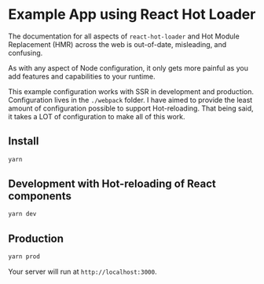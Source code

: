 # Example App using React Hot Loader

The documentation for all aspects of `react-hot-loader` and Hot Module Replacement (HMR) across the web is out-of-date, misleading, and confusing.

As with any aspect of Node configuration, it only gets more painful as you add features and capabilities to your runtime.

This example configuration works with SSR in development and production. Configuration lives in the `./webpack` folder. I have aimed to provide the least amount of configuration possible to support Hot-reloading. That being said, it takes a LOT of configuration to make all of this work.

## Install

```bash
yarn
```

## Development with Hot-reloading of React components

```bash
yarn dev
```

## Production
```bash
yarn prod
```

Your server will run at `http://localhost:3000`.
